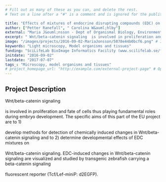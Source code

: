 ```yaml
---
# Fill out as many of these as you can, and delete the rest.
# Text on a line after a "#" is a comment and is ignored for the published page.

title: "Effects of mixtures of endocrine disrupting compounds (EDC) on Wnt/beta-catenin signaling in developing zebrafish "
author: ["Petter Ranefall", " Carolina W&auml;hlby"]
external: "Maria J&ouml;nsson - Dept of Organismal Biology, Environmental Toxicology, Uppsala University."
excerpt: " Wnt/beta-catenin signaling  is involved in proliferation and fate of cells thus playing fundamental roles during embryo development. The specific aims of this part of the EU project are to 1)  develo..."
image: "/images/projects/2016-09-02-MariaJonsson/5878e44b0bcf6.png" # Image should be pushed to /images/projects/YYYY-MM-DD-projectid/ before
keywords: "Light microscopy, Model organisms and tissues"
funding: "SciLifeLab BioImage Informatics Facility (www.scilifelab.se/facilities/bioimage-informatics)"
initdate: "2016-09-02"
lastdate: "2017-07-07"
tags_: "Microscopy, model organisms and tissues"
# project_homepage_url: "http://example.com/external-project-page" # Optional external homepage for this project
---
```


## Project Description
 Wnt/beta-catenin signaling <br/><br/>is involved in proliferation and fate of cells thus playing fundamental roles during embryo development. The specific aims of this part of the EU project are to 1) <br/><br/>develop methods for detection of chemically induced changes in Wnt/beta-catenin signaling and to 2) determine developmental effects of EDC mixtures on <br/><br/>Wnt/beta-catenin signaling. EDC-induced changes in Wnt/beta-catenin signaling are visualized and studied by transgenic zebrafish carrying a beta-catenin signaling <br/><br/>fluorescent reporter (Tcf/Lef-miniP: d2EGFP). 
